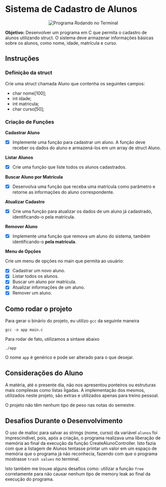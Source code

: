 # Sistema de Cadastro de Alunos

<p align="center">
  <img src="[https://github.com/waldyr/Sublime-Installer/blob/master/sublime_text.png?raw=true](https://github.com/user-attachments/assets/582955cd-22a9-4306-83e0-c7733c5097b0)" alt="Programa Rodando no Terminal"/>
</p>

**Objetivo:** Desenvolver um programa em C que permita o cadastro de alunos utilizando struct. O sistema deve armazenar informações básicas sobre os alunos, como nome, idade, matrícula e curso.

## Instruções

### Definição da struct

Crie uma struct chamada Aluno que contenha os seguintes campos:

- char nome[100];
- int idade;
- int matricula;
- char curso[50];

### Criação de Funções

**Cadastrar Aluno**

- [x] Implemente uma função para cadastrar um aluno. A função deve receber os dados do aluno e armazená-los em um array de struct Aluno.

**Listar Alunos**

- [x] Crie uma função que liste todos os alunos
      cadastrados.

**Buscar Aluno por Matrícula**

- [x] Desenvolva uma função que receba uma matrícula como parâmetro e retorne as informações do aluno correspondente.

**Atualizar Cadastro**

- [x] Crie uma função para atualizar os dados de um aluno já cadastrado, identificando-o pela matrícula.

**Remover Aluno**

- [x] Implemente uma função que remova um aluno do sistema, também identificando-o **pela matrícula**.

**Menu de Opções**

Crie um menu de opções no main que permita ao usuário:

- [x] Cadastrar um novo aluno.
- [x] Listar todos os alunos.
- [x] Buscar um aluno por matrícula.
- [x] Atualizar informações de um aluno.
- [x] Remover um aluno.

## Como rodar o projeto

Para gerar o binário do projeto, eu utilizo `gcc` da seguinte maneira

```
gcc -o app main.c
```

Para rodar de fato, utilizamos a sintaxe abaixo

```
./app
```

O nome `app` é genérico e pode ser alterado para o que desejar.

## Considerações do Aluno

A matéria, até o presente dia, não nos apresentou ponteiros ou estruturas mais complexas como listas ligadas. A implementação dos mesmos, utilizados neste projeto, são extras e utilizados apenas para treino pessoal.

O projeto não têm nenhum tipo de peso nas notas do semestre.

## Desafios Durante o Desenvolvimento

O uso de malloc para salvar as strings (nome, curso) da variável `alunos` foi imprescindível, pois, após a criação, o programa realizava uma liberação de memória ao final da execução da função CreateAlunoController. Isto fazia com que a listagem de Alunos tentasse printar um valor em um espaço de memória que o programa já não reconhecia, fazendo com que o programa mostrasse `trash values` no terminal.

Isto também me trouxe alguns desafios como: utilizar a função `free` corretamente para não causar nenhum tipo de memory leak ao final da execução do programa.
